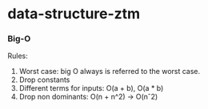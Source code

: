 # data-structure-ztm


### Big-O

Rules:
1. Worst case: big O always is referred to the worst case.
2. Drop constants
3. Different terms for inputs: O(a + b), O(a * b)
4. Drop non dominants: O(n + n^2) -> O(nˆ2)
